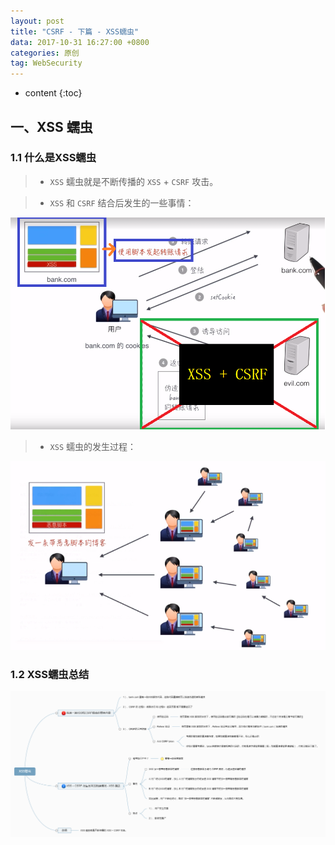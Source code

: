 ```yaml
---
layout: post
title: "CSRF - 下篇 - XSS蠕虫"
data: 2017-10-31 16:27:00 +0800
categories: 原创
tag: WebSecurity
---
```

* content
{:toc}


<!-- more -->

## 一、XSS 蠕虫

### 1.1 什么是XSS蠕虫

> * `XSS` 蠕虫就是不断传播的 `XSS` + `CSRF` 攻击。

> * `XSS` 和 `CSRF` 结合后发生的一些事情：

![CSRF](/styles/images/web/security/CSRF/csrf-09.png)

> * `XSS` 蠕虫的发生过程：

![CSRF](/styles/images/web/security/CSRF/csrf-10.png)

### 1.2 XSS蠕虫总结

![CSRF](/styles/images/web/security/CSRF/csrf-11.png)